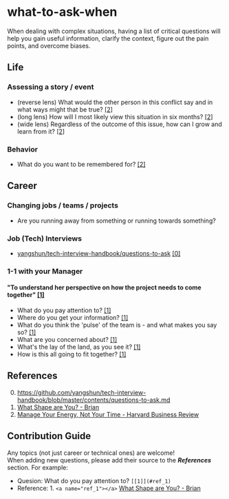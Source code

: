 # what-to-ask-when

When dealing with complex situations, having a list of critical questions will help you gain useful information, clarify the context, figure out the pain points, and overcome biases.

## Life
### Assessing a story / event
* (reverse lens) What would the other person in this conflict say and in what ways might that be true? [[2]](#ref_2)
* (long lens) How will I most likely view this situation in six months? [[2]](#ref_2)
* (wide lens) Regardless of the outcome of this issue, how can I grow and learn from it? [[2]](#ref_2)

### Behavior
* What do you want to be remembered for? [[2]](#ref_2)

## Career
### Changing jobs / teams / projects
* Are you running away from something or running towards something? 

### Job (Tech) Interviews
* [yangshun/tech-interview-handbook/questions-to-ask](https://github.com/yangshun/tech-interview-handbook/blob/master/contents/questions-to-ask.md) [[0]](#ref_0)

### 1-1 with your Manager
#### "To understand her perspective on how the project needs to come together" [[1]](#ref_1)
* What do you pay attention to? [[1]](#ref_1)
* Where do you get your information? [[1]](#ref_1)
* What do you think the 'pulse' of the team is - and what makes you say so? [[1]](#ref_1)
* What are you concerned about? [[1]](#ref_1)
* What's the lay of the land, as you see it? [[1]](#ref_1)
* How is this all going to fit together? [[1]](#ref_1)

## References
0. <a name="ref_0"></a> https://github.com/yangshun/tech-interview-handbook/blob/master/contents/questions-to-ask.md
1. <a name="ref_1"></a> [What Shape are You? - Brian](https://tynan.com/shapes)
2. <a name="ref_2"></a> [Manage Your Energy, Not Your Time - Harvard Business Review](https://hbr.org/2007/10/manage-your-energy-not-your-time)

## Contribution Guide
Any topics (not just career or technical ones) are welcome!\
When adding new questions, please add their source to the ***References*** section. For example:
* Quesion: What do you pay attention to? `[[1]](#ref_1)`
* Reference: 1. `<a name="ref_1"></a>` [What Shape are You? - Brian](https://tynan.com/shapes)
